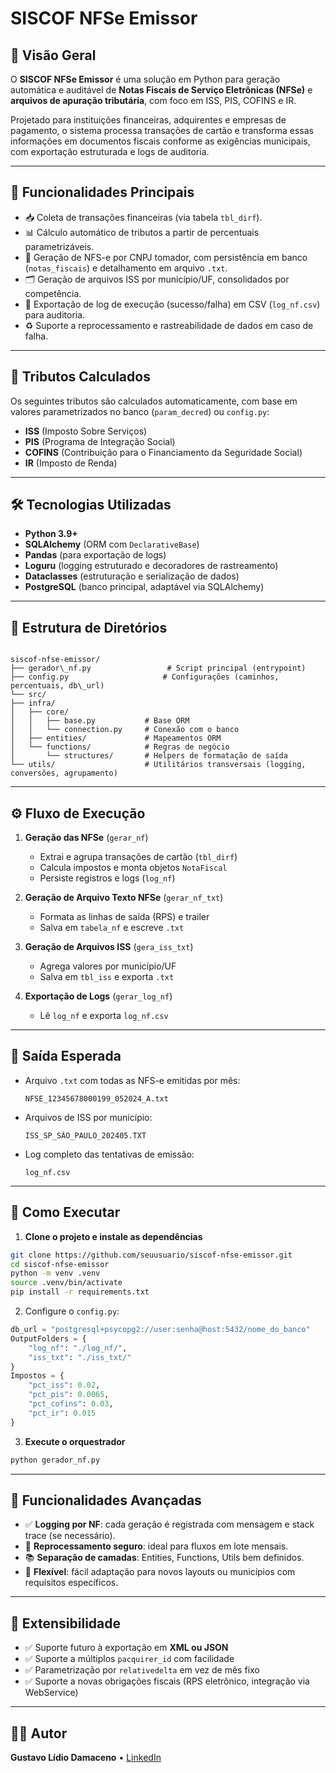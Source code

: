# SISCOF NFSe Emissor

## 🧾 Visão Geral

O **SISCOF NFSe Emissor** é uma solução em Python para geração automática e auditável de **Notas Fiscais de Serviço Eletrônicas (NFSe)** e **arquivos de apuração tributária**, com foco em ISS, PIS, COFINS e IR. 

Projetado para instituições financeiras, adquirentes e empresas de pagamento, o sistema processa transações de cartão e transforma essas informações em documentos fiscais conforme as exigências municipais, com exportação estruturada e logs de auditoria.

---

## 🚀 Funcionalidades Principais

- 📥 Coleta de transações financeiras (via tabela `tbl_dirf`).
- 📊 Cálculo automático de tributos a partir de percentuais parametrizáveis.
- 🧾 Geração de NFS-e por CNPJ tomador, com persistência em banco (`notas_fiscais`) e detalhamento em arquivo `.txt`.
- 🗂 Geração de arquivos ISS por município/UF, consolidados por competência.
- 📑 Exportação de log de execução (sucesso/falha) em CSV (`log_nf.csv`) para auditoria.
- ♻️ Suporte a reprocessamento e rastreabilidade de dados em caso de falha.

---

## 🧮 Tributos Calculados

Os seguintes tributos são calculados automaticamente, com base em valores parametrizados no banco (`param_decred`) ou `config.py`:

- **ISS** (Imposto Sobre Serviços)
- **PIS** (Programa de Integração Social)
- **COFINS** (Contribuição para o Financiamento da Seguridade Social)
- **IR** (Imposto de Renda)

---

## 🛠️ Tecnologias Utilizadas

- **Python 3.9+**
- **SQLAlchemy** (ORM com `DeclarativeBase`)
- **Pandas** (para exportação de logs)
- **Loguru** (logging estruturado e decoradores de rastreamento)
- **Dataclasses** (estruturação e serialização de dados)
- **PostgreSQL** (banco principal, adaptável via SQLAlchemy)

---


## 📁 Estrutura de Diretórios

```

siscof-nfse-emissor/
├── gerador\_nf.py                 # Script principal (entrypoint)
├── config.py                     # Configurações (caminhos, percentuais, db\_url)
└── src/
├── infra/
│   ├── core/
│   │   ├── base.py           # Base ORM
│   │   └── connection.py     # Conexão com o banco
│   ├── entities/             # Mapeamentos ORM
│   └── functions/            # Regras de negócio
│       └── structures/       # Helpers de formatação de saída
└── utils/                    # Utilitários transversais (logging, conversões, agrupamento)

```

---


## ⚙️ Fluxo de Execução

1. **Geração das NFSe** (`gerar_nf`)
   - Extrai e agrupa transações de cartão (`tbl_dirf`)
   - Calcula impostos e monta objetos `NotaFiscal`
   - Persiste registros e logs (`log_nf`)

2. **Geração de Arquivo Texto NFSe** (`gerar_nf_txt`)
   - Formata as linhas de saída (RPS) e trailer
   - Salva em `tabela_nf` e escreve `.txt`

3. **Geração de Arquivos ISS** (`gera_iss_txt`)
   - Agrega valores por município/UF
   - Salva em `tbl_iss` e exporta `.txt`

4. **Exportação de Logs** (`gerar_log_nf`)
   - Lê `log_nf` e exporta `log_nf.csv`

---

## 📁 Saída Esperada

* Arquivo `.txt` com todas as NFS-e emitidas por mês:

  ```
  NFSE_12345678000199_052024_A.txt
  ```
* Arquivos de ISS por município:

  ```
  ISS_SP_SÃO_PAULO_202405.TXT
  ```
* Log completo das tentativas de emissão:

  ```
  log_nf.csv
  ```

---

## 🚀 Como Executar

1. **Clone o projeto e instale as dependências**

```bash
git clone https://github.com/seuusuario/siscof-nfse-emissor.git
cd siscof-nfse-emissor
python -m venv .venv
source .venv/bin/activate
pip install -r requirements.txt
````

2. Configure o `config.py`:

```python
db_url = "postgresql+psycopg2://user:senha@host:5432/nome_do_banco"
OutputFolders = {
    "log_nf": "./log_nf/",
    "iss_txt": "./iss_txt/"
}
Impostos = {
    "pct_iss": 0.02,
    "pct_pis": 0.0065,
    "pct_cofins": 0.03,
    "pct_ir": 0.015
}
```

3. **Execute o orquestrador**

```bash
python gerador_nf.py
```

---

## 🧪 Funcionalidades Avançadas

* ✅ **Logging por NF**: cada geração é registrada com mensagem e stack trace (se necessário).
* 🔁 **Reprocessamento seguro**: ideal para fluxos em lote mensais.
* 📚 **Separação de camadas**: Entities, Functions, Utils bem definidos.
* 🧱 **Flexível**: fácil adaptação para novos layouts ou municípios com requisitos específicos.

---

## 🔄 Extensibilidade

* ✅ Suporte futuro à exportação em **XML ou JSON**
* ✅ Suporte a múltiplos `pacquirer_id` com facilidade
* ✅ Parametrização por `relativedelta` em vez de mês fixo
* ✅ Suporte a novas obrigações fiscais (RPS eletrônico, integração via WebService)

---

## 👨‍💻 Autor

**Gustavo Lídio Damaceno** • [LinkedIn](https://www.linkedin.com/in/gustavo-lidio-damaceno/)

